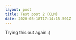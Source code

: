 ```yaml
---
layout: post
title: Test post 2 (CLM)
date: 2020-05-18T17:14:15.501Z
---
```

Trying this out again :)
